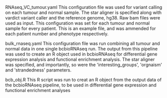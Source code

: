 RNAseq_VC_tumour.yaml
This configuration file was used for variant calling on each tumour and normal sample. The star aligner is specified along with vardict variant caller and the reference genome, hg38. Raw bam files were used as input. This configuration was set for each tumour and normal sample for every patient. This is an example file, and was ammended for each patient number and phenotype respectively. 

bulk_rnaseq.yaml
This configuration file was run combining all tumour and normal data in one single bcbioRNAseq run. The output from this pipeline was used to create an R object used in bcbioRNAseq for differential gene expression analysis and functional enrichment analysis. The star aligner was specified, and importantly, so were the 'interesting_groups', 'orgnaism' and 'strandedness' parameters. 

bcb_obj.R
This R script was run to creat an R object from the output data of the bcbioRNAseq pipeline, to be used in differential gene expression and functional enrichment analyses
